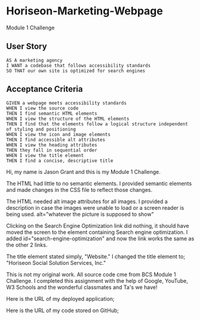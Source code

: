 # Horiseon-Marketing-Webpage
Module 1 Challenge
## User Story

```
AS A marketing agency
I WANT a codebase that follows accessibility standards
SO THAT our own site is optimized for search engines
```

## Acceptance Criteria

```
GIVEN a webpage meets accessibility standards
WHEN I view the source code
THEN I find semantic HTML elements
WHEN I view the structure of the HTML elements
THEN I find that the elements follow a logical structure independent of styling and positioning
WHEN I view the icon and image elements
THEN I find accessible alt attributes
WHEN I view the heading attributes
THEN they fall in sequential order
WHEN I view the title element
THEN I find a concise, descriptive title
```
Hi, my name is Jason Grant and this is my Module 1 Challenge.

The HTML had little to no semantic elements. I provided semantic elements and made changes in the CSS file to reflect those changes.


The HTML needed alt image attributes for all images. I provided a description in case the images were unable to load or a screen reader is being used. alt="whatever the picture is supposed to show"

Clicking on the Search Engine Optimization link did nothing, it should have moved the screen to the element containing Search engine optimization. I added id="search-engine-optimization" and now the link works the same as the other 2 links.

The title element stated simply, "Website." I changed the title element to; "Horiseon Social Solution Services, Inc."

This is not my original work. All source code cme from BCS Module 1 Challenge. I completed this assignment with the help of Google, YouTube, W3 Schools and the wonderful classmates and Ta's we have!

Here is the URL of my deployed application;

Here is the URL of my code stored on GitHub;